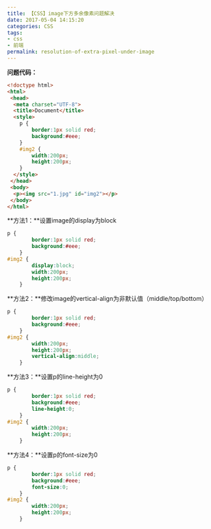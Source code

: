 ```yaml
---
title: 【CSS】image下方多余像素问题解决
date: 2017-05-04 14:15:20
categories: CSS
tags:
- css
- 前端
permalink: resolution-of-extra-pixel-under-image
---
```

**问题代码：**
```html
<!doctype html>
<html>
 <head>
  <meta charset="UTF-8">
  <title>Document</title>
  <style>
	p {
		border:1px solid red;
		background:#eee;
	}
	#img2 {
		width:200px;
		height:200px;
	}
  </style>
 </head>
 <body>
  <p><img src="1.jpg" id="img2"></p>
 </body>
</html>
```
<!--more-->
**方法1：**设置image的display为block
```css
p {
		border:1px solid red;
		background:#eee;
	}
#img2 {
		display:block;
		width:200px;
		height:200px;
	}
```

**方法2：**修改image的vertical-align为非默认值（middle/top/bottom）
```css
p {
		border:1px solid red;
		background:#eee;
	}
#img2 {
		width:200px;
		height:200px;
		vertical-align:middle;
	}
```

**方法3：**设置p的line-height为0
```css
p {
		border:1px solid red;
		background:#eee;
		line-height:0;
	}
#img2 {
		width:200px;
		height:200px;
	}
```

**方法4：**设置p的font-size为0
```css
p {
		border:1px solid red;
		background:#eee;
		font-size:0;
	}
#img2 {
		width:200px;
		height:200px;
	}
```